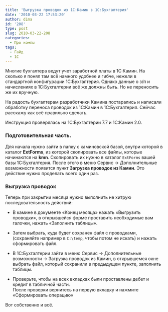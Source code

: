 ```yaml
---
title: 'Выгрузка проводок из 1С:Камин в 1С:Бухгалтерия'
date: '2010-03-22 17:53:20'
author: dima
id: '208'
type: post
slug: 2010-03-22-208
categories:
  - Про компы
tags:
  - Гайд
  - 1С
---
```


Многие бухгалтера ведут учет заработной платы в 1С:Камин. На сколько я понял там всё намного удобнее и гибче, нежели в стандартной конфигурации 1С:Бухгалтерия. Однако данные о з/п и начислениях в 1С:Бухгалтерии всё же должны быть. Но не переносить же их вручную.

На радость бухгалтерам разработчики Камина постарались и написали обработку переноса проводок из 1С:Камин в 1С:Бухгалтерия. Сейчас расскажу как всё правильно сделать.

Инструкция проверялась на 1С:Бухгалтерии 7.7 и 1С:Камин 2.0.

### Подготовительная часть.

  
Для начала нужно зайти в папку с каминовской базой, внутри которой в каталог **ExtForms**, из которой скопировать все файлы, которые начинаются на **kmn**. Скопировать их нужно в каталог `ExtForms` вашей базы 1С:Бухгалтерия. После этого в меню Сервис → Дополнительные возможности появится пункт **Загрузка проводок из Камин**. Это действие нужно проделать всего один раз.

### Выгрузка проводок

  
Теперь при закрытии месяца нужно выполнить не хитрую последовательность действий:  

*   В камине в документе «Конец месяца» нажать «Выгрузить проводки», в открывшейся форме проставить необходимые вам галочки, нажать «Заполнить таблицы».  
    
*   Затем выбрать, куда будет сохранен файл с проводками, (сохраняйте например в `C:\temp`, чтобы потом не искать) и нажать сформировать файл.  
    
*   В 1С:Бухгалтерии зайти в меню Сервис → Дополнительные возможности → Загрузка проводок из Камин, в открывшемся окне выбрать файл, который сохранили в предыдущем пункте, заполнить таблицы.
*   Проверьте, чтобы на всех вкладках были проставлены дебет и кредит в табличной части.  
    После проверки вернитесь на первую вкладку и нажмите «Сформировать операцию»  
    

  
Вот собственно и всё.